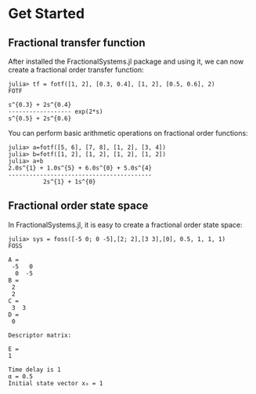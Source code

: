 # Get Started

## Fractional transfer function

After installed the FractionalSystems.jl package and using it, we can now create a fractional order transfer function:

```julia-repl
julia> tf = fotf([1, 2], [0.3, 0.4], [1, 2], [0.5, 0.6], 2)
FOTF

s^{0.3} + 2s^{0.4}
------------------ exp(2*s)     
s^{0.5} + 2s^{0.6}
```

You can perform basic arithmetic operations on fractional order functions:

```julia-repl
julia> a=fotf([5, 6], [7, 8], [1, 2], [3, 4])
julia> b=fotf([1, 2], [1, 2], [1, 2], [1, 2])
julia> a+b
2.0s^{1} + 1.0s^{5} + 6.0s^{0} + 5.0s^{4}
-----------------------------------------
          2s^{1} + 1s^{0}
```

## Fractional order state space

In FractionalSystems.jl, it is easy to create a fractional order state space:

```julia-repl
julia> sys = foss([-5 0; 0 -5],[2; 2],[3 3],[0], 0.5, 1, 1, 1)
FOSS

A =
 -5   0
  0  -5
B =
 2
 2
C =
 3  3
D =
 0

Descriptor matrix:

E =
1

Time delay is 1
α = 0.5
Initial state vector x₀ = 1
```